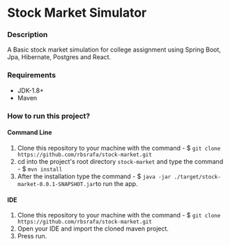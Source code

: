# Stock Market Simulator

### Description
A Basic stock market simulation for college assignment using Spring Boot, Jpa, Hibernate, Postgres and React.  

### Requirements
* JDK-1.8+
* Maven

### How to run this project?

#### Command Line
1. Clone this repository to your machine with the command - $ `git clone https://github.com/rbsrafa/stock-market.git`
1. cd into the project's root directory `stock-market` and type the command - $ `mvn install` 
1. After the installation type the command - $ `java -jar ./target/stock-market-0.0.1-SNAPSHOT.jar`to run the app.

#### IDE
1. Clone this repository to your machine with the command - $ `git clone https://github.com/rbsrafa/stock-market.git`
1. Open your IDE and import the cloned maven project.
1. Press run.
